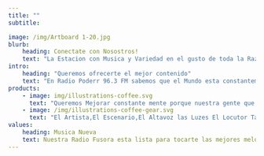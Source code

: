 ```yaml
---
title: ""
subtitle:

image: /img/Artboard 1-20.jpg
blurb:
    heading: Conectate con Nosostros!
    text: "La Estacion con Musica y Variedad en el gusto de toda la Raza!. Del pueblo y para el pueblo!. Conectate y comunicate con nosotros tu eres el que mandas en radio Poderr 96.3 FM contigo sentimos Mas Poderr!,Mandanos un whatsapp!"
intro:
    heading: "Queremos ofrecerte el mejor contenido"
    text: "En Radio Poderr 96.3 FM sabemos que el Mundo esta constantemente cambiando y por eso nos comprometemos en tenerte altanto de lo mas nuevo y actual en el mundo!."
products:
    - image: img/illustrations-coffee.svg
      text: "Queremos Mejorar constante mente porque nuestra gente que son ustedes se merece solo lo mejor y nada mas que lo mejor.En radio Poderr creemos que la ideas de nuestro publico nos ayudan a creser porque en la union es la fuerza"
    - image: /img/illustrations-coffee-gear.svg
      text: "El Artista,El Escenario,El Altavoz las Luzes El Locutor Talves Impresionan pero eso solo es para la pieza mas imprecionante e Importante que son ustedes!, Y lo Atesiguan los artistas que sigues,Todo Es Por Ti!"
values:
    heading: Musica Nueva
    text: Nuestra Radio Fusora esta lista para tocarte las mejores melodias!Pura Buena Rola En La Radio que tiene todo el poderr de entretenerte! En tu Auto ,En La Troka,En el Jale y Hasta en el baño. Escucha tus rolas favoritas atraves del sonido de alta definicion HD 100% digital.
---
```


